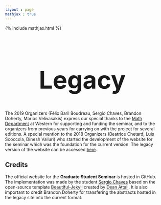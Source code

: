 ```yaml
---
layout : page
mathjax : true
---
```

{% include mathjax.html %}

<center> <h1 style="font-size:80px">Legacy </h1> </center>

The 2019 Organizers (Félix Baril Boudreau, Sergio Chaves, Brandon Doherty, Marios Velivasakis) express our special thanks to the [Math Department](https://www.math.uwo.ca/) at Western for supporting and funding the seminar, and to the organizers from previous years for carrying on with the project for several editions.  A special mention to the 2018 Organizers (Beatrice Chetard, Luis Scoccola, Dinesh Valluri) who started the development of the website for the seminar which was the foundation for the current version. The legacy version of the website can be accessed [here](https://sites.google.com/site/uwograduateseminar/home).

## Credits

The official website for the **Graduate Student Seminar** is hosted in GitHub. The implementation was made by the student [Sergio Chaves](https://github.com/slchavesr) based on the open-source template [Beautiful-Jekyll](https://github.com/daattali/beautiful-jekyll) created by [Dean Attali](https://deanattali.com/). It is also important to credit Brandon Doherty for transfering the abstracts hosted in the legacy site into the current format.
